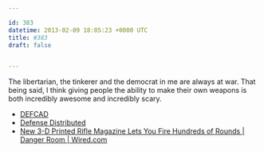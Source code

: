```yaml
---

id: 383
datetime: 2013-02-09 18:05:23 +0000 UTC
title: #383
draft: false


---
```


The libertarian, the tinkerer and the democrat in me are always at war. That being said, I think giving people the ability to make their own weapons is both incredibly awesome and incredibly scary. 

 
 * [DEFCAD](http://defcad.org/)
 * [Defense Distributed](http://defensedistributed.com/)
 * [New 3-D Printed Rifle Magazine Lets You Fire Hundreds of Rounds | Danger Room | Wired.com](http://www.wired.com/dangerroom/2013/02/printed-magazine/)


